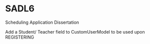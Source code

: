 # SADL6
Scheduling Application Dissertation

Add a Student/ Teacher field to CustomUserModel to be used upon REGISTERING
